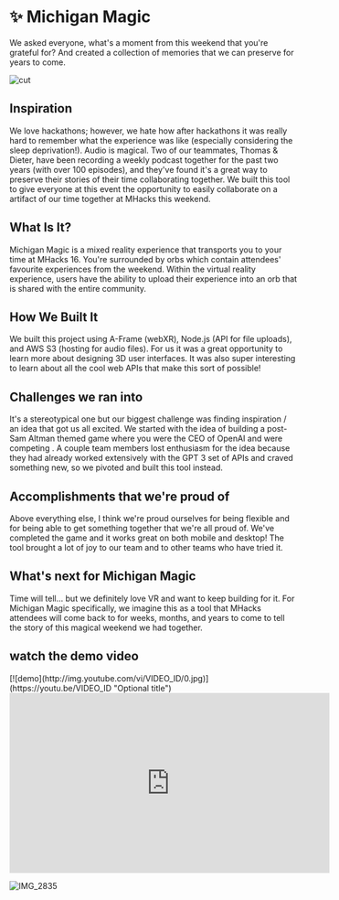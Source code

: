 # ✨ Michigan Magic

We asked everyone, what's a moment from this weekend that you're grateful for? And created a collection of memories that we can preserve for years to come.

![cut](https://github.com/sampoder/michigan-magic/assets/39828164/4d98ebee-0f9f-4c18-9ef2-c30287d5a78f)

<h2>Inspiration</h2>

We love hackathons; however, we hate how after hackathons it was really hard to remember what the experience was like (especially considering the sleep deprivation!). Audio is magical. Two of our teammates, Thomas & Dieter, have been recording a weekly podcast together for the past two years (with over 100 episodes), and they've found it's a great way to preserve their stories of their time collaborating together. We built this tool to give everyone at this event the opportunity to easily collaborate on a artifact of our time together at MHacks this weekend.

<h2>What Is It?</h2>

<p>Michigan Magic is a mixed reality experience that transports you to your time at MHacks 16. You're surrounded by orbs which contain attendees' favourite experiences from the weekend. Within the virtual reality experience, users have the ability to upload their experience into an orb that is shared with the entire community.</p>

<h2>How We Built It</h2>

<p>We built this project using A-Frame (webXR), Node.js (API for file uploads), and AWS S3 (hosting for audio files). For us it was a great opportunity to learn more about designing 3D user interfaces. It was also super interesting to learn about all the cool web APIs that make this sort of possible!</p>

<h2>Challenges we ran into</h2>

<p>It's a stereotypical one but our biggest challenge was finding inspiration / an idea that got us all excited. We started with the idea of building a post-Sam Altman themed game where you were the CEO of OpenAI and were competing . A couple team members lost enthusiasm for the idea because they had already worked extensively with the GPT 3 set of APIs and craved something new, so we pivoted and built this tool instead.</p>

<h2>Accomplishments that we're proud of</h2>

Above everything else, I think we're proud ourselves for being flexible and for being able to get something together that we're all proud of. We've completed the game and it works great on both mobile and desktop! The tool brought a lot of joy to our team and to other teams who have tried it.

<h2>What's next for Michigan Magic</h2>

<p>Time will tell... but we definitely love VR and want to keep building for it. For Michigan Magic specifically, we imagine this as a tool that MHacks attendees will come back to for weeks, months, and years to come to tell the story of this magical weekend we had together.</p>

<h2>watch the demo video</h2>
[![demo](http://img.youtube.com/vi/VIDEO_ID/0.jpg)](https://youtu.be/VIDEO_ID "Optional title")

<iframe width="560" height="315" src="https://www.youtube.com/embed/z6fSAmJPm10?si=f0UX3kyDJk8xm6yi" title="YouTube video player" frameborder="0" allow="accelerometer; autoplay; clipboard-write; encrypted-media; gyroscope; picture-in-picture; web-share" referrerpolicy="strict-origin-when-cross-origin" allowfullscreen></iframe>

![IMG_2835](https://github.com/sampoder/michigan-magic/assets/39828164/5e3eb26f-2d56-41ca-b82b-ec21feda42c1)
